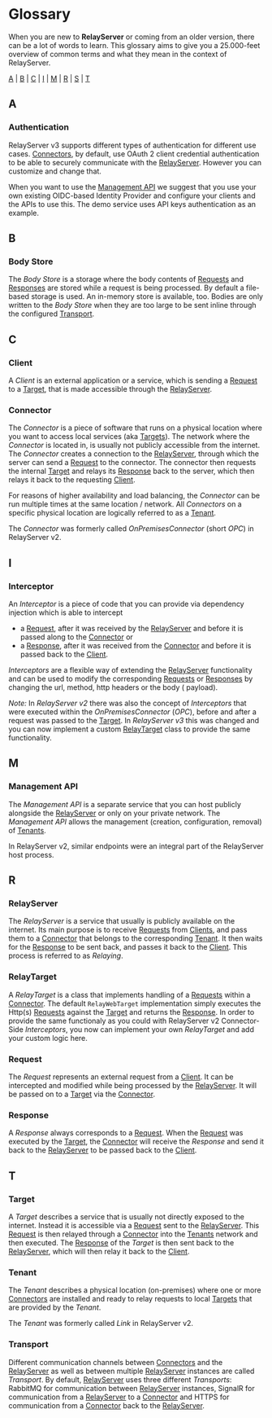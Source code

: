 # Glossary

When you are new to **RelayServer** or coming from an older version, there can be a lot of words to learn. This glossary
aims to give you a 25.000-feet overview of common terms and what they mean in the context of RelayServer.

[A](#a) | [B](#b) | [C](#c) | [I](#i) | [M](#m) | [R](#r) | [S](#s) | [T](#t)

## A

### Authentication

RelayServer v3 supports different types of authentication for different use cases. [Connectors](#connector), by default,
use OAuth 2 client credential authentication to be able to securely communicate with the [RelayServer](#relayserver).
However you can customize and change that.

When you want to use the [Management API](#management-api) we suggest that you use your own existing OIDC-based Identity
Provider and configure your clients and the APIs to use this. The demo service uses API keys authentication as an
example.

## B

### Body Store

The _Body Store_ is a storage where the body contents of [Requests](#request) and [Responses](#response) are stored
while a request is being processed. By default a file-based storage is used. An in-memory store is available, too.
Bodies are only written to the _Body Store_ when they are too large to be sent inline through the configured
[Transport](#transport).

## C

### Client

A _Client_ is an external application or a service, which is sending a [Request](#request) to a [Target](#target), that
is made accessible through the [RelayServer](#relayserver).

### Connector

The _Connector_ is a piece of software that runs on a physical location where you want to access local services (aka
[Targets](#target)). The network where the _Connector_ is located in, is usually not publicly accessible from the
internet. The _Connector_ creates a connection to the [RelayServer](#relayserver), through which the server can send a
[Request](#request) to the connector. The connector then requests the internal [Target](#target) and relays its
[Response](#response) back to the server, which then relays it back to the requesting [Client](#client).

For reasons of higher availability and load balancing, the _Connector_ can be run multiple times at the same location /
network. All _Connectors_ on a specific physical location are logically referred to as a [Tenant](#tenant).

The _Connector_ was formerly called _OnPremisesConnector_ (short _OPC_) in RelayServer v2.

## I

### Interceptor

An _Interceptor_ is a piece of code that you can provide via dependency injection which is able to intercept

- a [Request](#request), after it was received by the [RelayServer](#relayserver) and before it is passed along to the
  [Connector](#connector) or
- a [Response](#response), after it was received from the [Connector](#connector) and before it is passed back to the
  [Client](#client).

_Interceptors_ are a flexible way of extending the [RelayServer](#relayserver) functionality and can be used to modify
the corresponding [Requests](#request) or [Responses](#response) by changing the url, method, http headers or the body (
payload).

_Note:_ In _RelayServer v2_ there was also the concept of _Interceptors_ that were executed within the
_OnPremisesConnector_ (_OPC_), before and after a request was passed to the [Target](#target). In _RelayServer v3_ this
was changed and you can now implement a custom [RelayTarget](#relaytarget) class to provide the same functionality.

## M

### Management API

The _Management API_ is a separate service that you can host publicly alongside the [RelayServer](#relayserver) or only
on your private network. The _Management API_ allows the management (creation, configuration, removal) of
[Tenants](#tenant).

In RelayServer v2, similar endpoints were an integral part of the RelayServer host process.

## R

### RelayServer

The _RelayServer_ is a service that usually is publicly available on the internet. Its main purpose is to receive
[Requests](#request) from [Clients](#client), and pass them to a [Connector](#connector) that belongs to the
corresponding [Tenant](#tenant). It then waits for the [Response](#response) to be sent back, and passes it back to the
[Client](#client). This process is referred to as _Relaying_.

### RelayTarget

A _RelayTarget_ is a class that implements handling of a [Requests](#request) within a [Connector](#connector). The
default `RelayWebTarget` implementation simply executes the Http(s) [Requests](#request) against the [Target](#target)
and returns the [Response](#response). In order to provide the same functionaly as you could with RelayServer v2
Connector-Side _Interceptors_, you now can implement your own _RelayTarget_ and add your custom logic here.

### Request

The _Request_ represents an external request from a [Client](#client). It can be intercepted and modified while being
processed by the [RelayServer](#relayserver). It will be passed on to a [Target](#target) via the
[Connector](#connector).

### Response

A _Response_ always corresponds to a [Request](#request). When the [Request](#request) was executed by the
[Target](#target), the [Connector](#connector) will receive the _Response_ and send it back to the
[RelayServer](#relayserver) to be passed back to the [Client](#client).

## T

### Target

A _Target_ describes a service that is usually not directly exposed to the internet. Instead it is accessible via a
[Request](#request) sent to the [RelayServer](#relayserver). This [Request](#request) is then relayed through a
[Connector](#connector) into the [Tenants](#tenant) network and then executed. The [Response](#response) of the _Target_
is then sent back to the [RelayServer](#relayserver), which will then relay it back to the [Client](#client).

### Tenant

The _Tenant_ describes a physical location (on-premises) where one or more [Connectors](#connector) are installed and
ready to relay requests to local [Targets](#target) that are provided by the _Tenant_.

The _Tenant_ was formerly called _Link_ in RelayServer v2.

### Transport

Different communication channels between [Connectors](#connector) and the [RelayServer](#relayserver) as well as
between multiple [RelayServer](#relayserver) instances are called _Transport_. By default, [RelayServer](#relayserver)
uses three different _Transports_: RabbitMQ for communication between [RelayServer](#relayserver) instances, SignalR for
communication from a [RelayServer](#relayserver) to a [Connector](#connector) and HTTPS for communication from a
[Connector](#connector) back to the [RelayServer](#relayserver).
